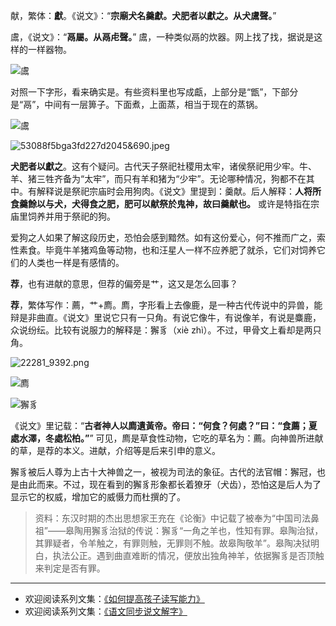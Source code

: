 献，繁体：**獻**。《说文》：“**宗廟犬名羹獻。犬肥者以獻之。从犬鬳聲。**” 

鬳，《说文》：“**鬲屬。从鬲虍聲。**” 鬳，一种类似鬲的炊器。网上找了找，据说是这样的一样器物。

![鬳](http://upload-images.jianshu.io/upload_images/275449-c704471b416c683e.jpg?imageMogr2/auto-orient/strip%7CimageView2/2/w/1240)

对照一下字形，看来确实是。有些资料里也写成甗，上部分是“甑”，下部分是“鬲”，中间有一层箅子。下面煮，上面蒸，相当于现在的蒸锅。

![鬳](http://upload-images.jianshu.io/upload_images/275449-747463813766e59a.png?imageMogr2/auto-orient/strip%7CimageView2/2/w/1240)


![53088f5bga3fd227d2045&690.jpeg](http://upload-images.jianshu.io/upload_images/275449-5e6e427f552223cb.jpeg?imageMogr2/auto-orient/strip%7CimageView2/2/w/1240)

**犬肥者以獻之**。这有个疑问。古代天子祭祀社稷用太牢，诸侯祭祀用少牢。牛、羊、猪三牲齐备为“太牢”，而只有羊和猪为“少牢”。无论哪种情况，狗都不在其中。有解释说是祭祀宗庙时会用狗肉。《说文》里提到：羹献。后人解释：**人将所食羹餘以与犬，犬得食之肥，肥可以献祭於鬼神，故曰羹献也。** 或许是特指在宗庙里饲养并用于祭祀的狗。

爱狗之人如果了解这段历史，恐怕会感到黯然。如有这份爱心，何不推而广之，索性素食。毕竟牛羊猪鸡鱼等动物，也和汪星人一样不应养肥了就杀，它们对饲养它们的人类也一样是有感情的。

**荐**，也有进献的意思，但荐的偏旁是艹，这又是怎么回事？

**荐**，繁体写作：薦，艹+廌。廌，字形看上去像鹿，是一种古代传说中的异兽，能辩是非曲直。《说文》里说它只有一只角。有说它像牛，有说像羊，有说是麋鹿，众说纷纭。比较有说服力的解释是：獬豸（xiè zhì）。不过，甲骨文上看却是两只角。

![22281_9392.png](http://upload-images.jianshu.io/upload_images/275449-a8b2bd491afdc2fb.png?imageMogr2/auto-orient/strip%7CimageView2/2/w/1240)

![廌](http://upload-images.jianshu.io/upload_images/275449-105b68d17656e461.png?imageMogr2/auto-orient/strip%7CimageView2/2/w/1240)

![獬豸](http://upload-images.jianshu.io/upload_images/275449-917fc8deed5eb1f2.jpg?imageMogr2/auto-orient/strip%7CimageView2/2/w/1240)


《说文》里记载：“**古者神人以廌遺黃帝。帝曰：“何食？何處？”曰：“食薦；夏處水澤，冬處松柏。”**” 可见，廌是草食性动物，它吃的草名为：薦。向神兽所进献的草，是荐的本义。进献，介绍等是后来引申的意义。

獬豸被后人尊为上古十大神兽之一，被视为司法的象征。古代的法官帽：獬冠，也是由此而来。不过，现在看到的獬豸形象都长着獠牙（犬齿），恐怕这是后人为了显示它的权威，增加它的威慑力而杜撰的了。

> 资料：东汉时期的杰出思想家王充在《论衡》中记载了被奉为“中国司法鼻祖”——皋陶用獬豸治狱的传说：獬豸“一角之羊也，性知有罪。皋陶治狱，其罪疑者，令羊触之，有罪则触，无罪则不触。故皋陶敬羊”。皋陶决狱明白，执法公正。遇到曲直难断的情况，便放出独角神羊，依据獬豸是否顶触来判定是否有罪。

----
* 欢迎阅读系列文集：[《如何提高孩子读写能力》](http://www.jianshu.com/nb/8869173)
* 欢迎阅读系列文集：[《语文同步说文解字》](http://www.jianshu.com/notebooks/6718880/latest)
